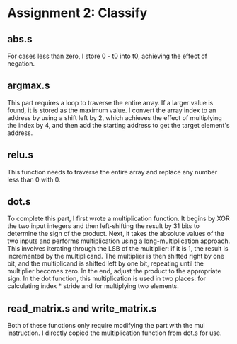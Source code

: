 # Assignment 2: Classify
## abs.s
For cases less than zero, I store 0 - t0 into t0, achieving the effect of negation.
## argmax.s
This part requires a loop to traverse the entire array. If a larger value is found, it is stored as the maximum value. I convert the array index to an address by using a shift left by 2, which achieves the effect of multiplying the index by 4, and then add the starting address to get the target element's address.
## relu.s
This function needs to traverse the entire array and replace any number less than 0 with 0.
## dot.s
To complete this part, I first wrote a multiplication function. It begins by XOR the two input integers and then left-shifting the result by 31 bits to determine the sign of the product. Next, it takes the absolute values of the two inputs and performs multiplication using a long-multiplication approach. This involves iterating through the LSB of the multiplier: if it is 1, the result is incremented by the multiplicand. The multiplier is then shifted right by one bit, and the multiplicand is shifted left by one bit, repeating until the multiplier becomes zero. In the end, adjust the product to the appropriate sign. In the dot function, this multiplication is used in two places: for calculating index * stride and for multiplying two elements.
## read_matrix.s and write_matrix.s
Both of these functions only require modifying the part with the mul instruction. I directly copied the multiplication function from dot.s for use.
